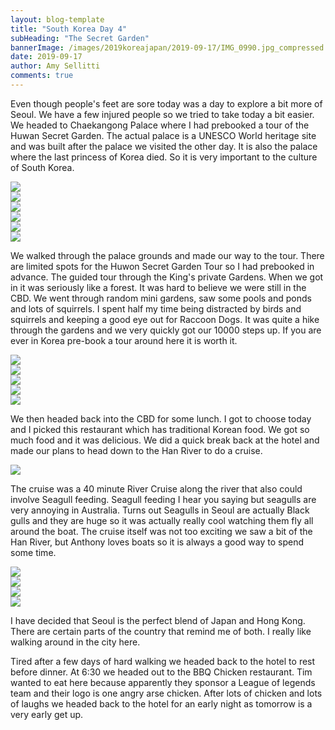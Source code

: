```yaml
---
layout: blog-template
title: "South Korea Day 4"
subHeading: "The Secret Garden"
bannerImage: /images/2019koreajapan/2019-09-17/IMG_0990.jpg_compressed.JPEG
date: 2019-09-17
author: Amy Sellitti
comments: true
---
```


Even though people's feet are sore today was a day to explore a bit more of Seoul.  We have a few injured people so we tried to take today a bit easier. We headed to Chaekangong Palace where I had prebooked a tour of the Huwan Secret Garden. The actual palace is a UNESCO World heritage site and was built after the palace we visited the other day. It is also the palace where the last princess of Korea died. So it is very important to the culture of South Korea.

<div class="center-image"><img src="/images/2019koreajapan/2019-09-17/IMG_20190917_103936~2.jpg_compressed.JPEG"/></div>
<div class="center-image"><img src="/images/2019koreajapan/2019-09-17/IMG_20190917_105458.jpg_compressed.JPEG"/></div>
<div class="center-image"><img src="/images/2019koreajapan/2019-09-17/IMG_20190917_110413.jpg_compressed.JPEG"/></div>
<div class="center-image"><img src="/images/2019koreajapan/2019-09-17/IMG_20190917_111819.jpg_compressed.JPEG"/></div>
<div class="center-image"><img src="/images/2019koreajapan/2019-09-17/20190917120950_IMG_0947.jpg_compressed.JPEG"/></div>
<div class="center-image"><img src="/images/2019koreajapan/2019-09-17/IMG_0959.jpg_compressed.JPEG"/></div>

We walked through the palace grounds and made our way to the tour. There are limited spots for the Huwon Secret Garden Tour so I had prebooked in advance. The guided tour through the King's private Gardens. When we got in it was seriously like a forest. It was hard to believe we were still in the CBD. We went through random mini gardens, saw some pools and ponds and lots of squirrels. I spent half my time being distracted by birds and squirrels and keeping a good eye out for Raccoon Dogs. It was quite a hike through the gardens and we very quickly got our 10000 steps up. If you are ever in Korea pre-book a tour around here it is worth it. 

<div class="center-image"><img src="/images/2019koreajapan/2019-09-17/IMG_0986.jpg_compressed.JPEG"/></div>
<div class="center-image"><img src="/images/2019koreajapan/2019-09-17/IMG_0990.jpg_compressed.JPEG"/></div>
<div class="center-image"><img src="/images/2019koreajapan/2019-09-17/IMG_20190917_114522.jpg_compressed.JPEG"/></div>
<div class="center-image"><img src="/images/2019koreajapan/2019-09-17/IMG_20190917_120317.jpg_compressed.JPEG"/></div>
<div class="center-image"><img src="/images/2019koreajapan/2019-09-17/IMG_20190917_123055.jpg_compressed.JPEG"/></div>

We then headed back into the CBD for some lunch. I got to choose today and I picked this restaurant which has traditional Korean food. We got so much food and it was delicious. We did a quick break back at the hotel and made our plans to head down to the Han River to do a cruise.

<div class="center-image"><img src="/images/2019koreajapan/2019-09-17/IMG_20190917_132842.jpg_compressed.JPEG"/></div>

The  cruise was a 40 minute River Cruise along the river that also could involve Seagull feeding. Seagull feeding I hear you saying but seagulls are very annoying in Australia. Turns out Seagulls in Seoul are actually Black gulls and they are huge so it was actually really cool watching them fly all around the boat. The cruise itself was not too exciting we saw a bit of the Han River, but Anthony loves boats so it is always a good way to spend some time. 

<div class="center-image"><img src="/images/2019koreajapan/2019-09-17/IMG_20190917_155436.jpg_compressed.JPEG"/></div>
<div class="center-image"><img src="/images/2019koreajapan/2019-09-17/IMG_20190917_155807.jpg_compressed.JPEG"/></div>
<div class="center-image"><img src="/images/2019koreajapan/2019-09-17/20190917170828_IMG_1101.jpg_compressed.JPEG"/></div>
<div class="center-image"><img src="/images/2019koreajapan/2019-09-17/20190917170932_IMG_1144.jpg_compressed.JPEG"/></div>

I have decided that Seoul is the perfect blend of Japan and Hong Kong. There are certain parts of the country that remind me of both. I really like walking around in the city here.

Tired after a few days of hard walking we headed back to the hotel to rest before dinner. At 6:30 we headed out to the BBQ Chicken restaurant. Tim wanted to eat here because apparently they sponsor a League of legends team and their logo is one angry arse chicken. After lots of chicken and lots of laughs we headed back to the hotel for an early night as tomorrow is a very early get up. 


